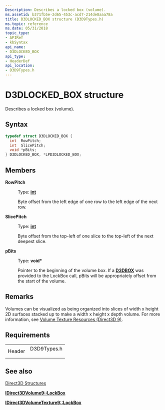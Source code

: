 ```yaml
---
Description: Describes a locked box (volume).
ms.assetid: b371fb5e-2d65-453c-acd7-214de8aaa78a
title: D3DLOCKED_BOX structure (D3D9Types.h)
ms.topic: reference
ms.date: 05/31/2018
topic_type:
- APIRef
- kbSyntax
api_name:
- D3DLOCKED_BOX
api_type:
- HeaderDef
api_location:
- D3D9Types.h
---
```


# D3DLOCKED\_BOX structure

Describes a locked box (volume).

## Syntax


```C++
typedef struct D3DLOCKED_BOX {
  int  RowPitch;
  int  SlicePitch;
  void *pBits;
} D3DLOCKED_BOX, *LPD3DLOCKED_BOX;
```



## Members

<dl> <dt>

**RowPitch**
</dt> <dd>

Type: **[**int**](https://msdn.microsoft.com/library/Aa383751(v=VS.85).aspx)**

</dd> <dd>

Byte offset from the left edge of one row to the left edge of the next row.

</dd> <dt>

**SlicePitch**
</dt> <dd>

Type: **[**int**](https://msdn.microsoft.com/library/Aa383751(v=VS.85).aspx)**

</dd> <dd>

Byte offset from the top-left of one slice to the top-left of the next deepest slice.

</dd> <dt>

**pBits**
</dt> <dd>

Type: **void\***

</dd> <dd>

Pointer to the beginning of the volume box. If a [**D3DBOX**](d3dbox.md) was provided to the LockBox call, pBits will be appropriately offset from the start of the volume.

</dd> </dl>

## Remarks

Volumes can be visualized as being organized into slices of width x height 2D surfaces stacked up to make a width x height x depth volume. For more information, see [Volume Texture Resources (Direct3D 9)](volume-texture-resources.md).

## Requirements



|                   |                                                                                        |
|-------------------|----------------------------------------------------------------------------------------|
| Header<br/> | <dl> <dt>D3D9Types.h</dt> </dl> |



## See also

<dl> <dt>

[Direct3D Structures](dx9-graphics-reference-d3d-structures.md)
</dt> <dt>

[**IDirect3DVolume9::LockBox**](https://msdn.microsoft.com/library/Bb205938(v=VS.85).aspx)
</dt> <dt>

[**IDirect3DVolumeTexture9::LockBox**](https://msdn.microsoft.com/library/Bb205945(v=VS.85).aspx)
</dt> </dl>

 

 




